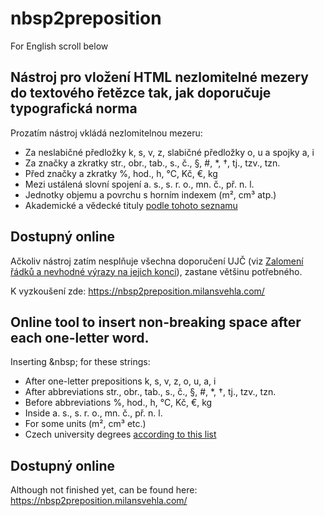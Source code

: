 # nbsp2preposition
For English scroll below

## Nástroj pro vložení HTML nezlomitelné mezery do textového řetězce tak, jak doporučuje typografická norma
Prozatím nástroj vkládá nezlomitelnou mezeru:

* Za neslabičné předložky k,&nbsp;s,&nbsp;v,&nbsp;z, slabičné předložky o,&nbsp;u a&nbsp;spojky a,&nbsp;i
* Za značky a zkratky str., obr., tab., s., č., §, #, *, †, tj., tzv., tzn.
* Před značky a zkratky %,&nbsp;hod.,&nbsp;h,&nbsp;°C,&nbsp;Kč,&nbsp;€,&nbsp;kg
* Mezi ustálená slovní spojení a.&nbsp;s., s.&nbsp;r.&nbsp;o., mn.&nbsp;č., př.&nbsp;n.&nbsp;l.
* Jednotky objemu a povrchu s horním indexem (m², cm³ atp.)
* Akademické a vědecké tituly <a href="https://cs.wikipedia.org/wiki/Akademický_titul" target="_blank">podle tohoto seznamu</a>

## Dostupný online
Ačkoliv nástroj zatím nesplňuje všechna doporučení UJČ (viz [Zalomení řádků a nevhodné výrazy na jejich konci](http://prirucka.ujc.cas.cz/?id=880)), zastane většinu potřebného.

K vyzkoušení zde: https://nbsp2preposition.milansvehla.com/


## Online tool to insert non-breaking space after each one-letter word.
Inserting &amp;nbsp; for these strings:
* After one-letter prepositions k,&nbsp;s,&nbsp;v, z,&nbsp;o,&nbsp;u, a,&nbsp;i
* After abbreviations str., obr., tab., s., č., §, #, *, †, tj., tzv., tzn.
* Before abbreviations %,&nbsp;hod.,&nbsp;h,&nbsp;°C,&nbsp;Kč,&nbsp;€,&nbsp;kg
* Inside a.&nbsp;s., s.&nbsp;r.&nbsp;o., mn.&nbsp;č., př.&nbsp;n.&nbsp;l.
* For some units (m², cm³ etc.)
* Czech university degrees <a href="https://cs.wikipedia.org/wiki/Akademický_titul" target="_blank">according to this list</a>

## Dostupný online
Although not finished yet, can be found here: https://nbsp2preposition.milansvehla.com/

